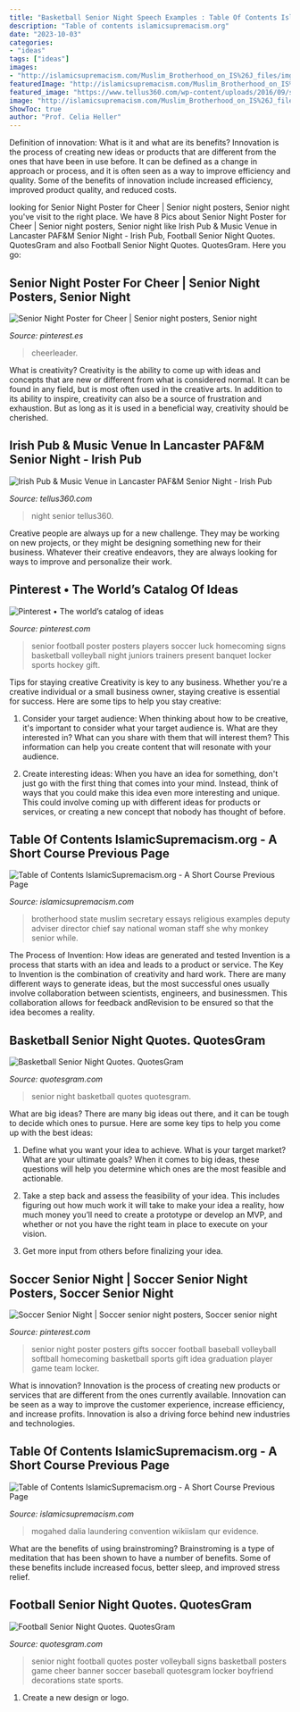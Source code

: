 ```yaml
---
title: "Basketball Senior Night Speech Examples : Table Of Contents Islamicsupremacism.org"
description: "Table of contents islamicsupremacism.org"
date: "2023-10-03"
categories:
- "ideas"
tags: ["ideas"]
images:
- "http://islamicsupremacism.com/Muslim_Brotherhood_on_IS%26J_files/imgres_1.jpg"
featuredImage: "http://islamicsupremacism.com/Muslim_Brotherhood_on_IS%26J_files/imgres_1.jpg"
featured_image: "https://www.tellus360.com/wp-content/uploads/2016/09/senior-night.png"
image: "http://islamicsupremacism.com/Muslim_Brotherhood_on_IS%26J_files/imgres_1.jpg"
ShowToc: true
author: "Prof. Celia Heller"
---
```



Definition of innovation: What is it and what are its benefits?
Innovation is the process of creating new ideas or products that are different from the ones that have been in use before. It can be defined as a change in approach or process, and it is often seen as a way to improve efficiency and quality. Some of the benefits of innovation include increased efficiency, improved product quality, and reduced costs.

	

		
looking for Senior Night Poster for Cheer | Senior night posters, Senior night you've visit to the right place. We have 8 Pics about Senior Night Poster for Cheer | Senior night posters, Senior night like Irish Pub &amp; Music Venue in Lancaster PAF&amp;M Senior Night - Irish Pub, Football Senior Night Quotes. QuotesGram and also Football Senior Night Quotes. QuotesGram. Here you go:
		
    
## Senior Night Poster For Cheer | Senior Night Posters, Senior Night

<img loading=lazy src="https://i.pinimg.com/736x/23/cf/ac/23cface8a26c0fe082352b9951d9ef42.jpg" onerror="this.onerror=null;this.src='https://tse4.mm.bing.net/th?id=OIP.gaS5DQR9uXNrMWWYrUvX3wHaNJ&amp;pid=15.1';" alt="Senior Night Poster for Cheer | Senior night posters, Senior night">

_Source: pinterest.es_

>cheerleader. 

	

What is creativity?
Creativity is the ability to come up with ideas and concepts that are new or different from what is considered normal. It can be found in any field, but is most often used in the creative arts. In addition to its ability to inspire, creativity can also be a source of frustration and exhaustion. But as long as it is used in a beneficial way, creativity should be cherished.

    
## Irish Pub &amp; Music Venue In Lancaster PAF&amp;M Senior Night - Irish Pub

<img loading=lazy src="https://www.tellus360.com/wp-content/uploads/2016/09/senior-night.png" onerror="this.onerror=null;this.src='https://tse3.mm.bing.net/th?id=OIP._b1m42nL-HfS6mep3srnDAHaEK&amp;pid=15.1';" alt="Irish Pub &amp; Music Venue in Lancaster PAF&amp;M Senior Night - Irish Pub">

_Source: tellus360.com_

>night senior tellus360. 

	

Creative people are always up for a new challenge. They may be working on new projects, or they might be designing something new for their business. Whatever their creative endeavors, they are always looking for ways to improve and personalize their work.

    
## Pinterest • The World’s Catalog Of Ideas

<img loading=lazy src="https://s-media-cache-ak0.pinimg.com/736x/b1/da/7e/b1da7e2ecc3f8dced31f8cb5a6b6a3ea.jpg" onerror="this.onerror=null;this.src='https://tse4.mm.bing.net/th?id=OIP.NOwnu00Ia9N62gAnhdYdzAHaLH&amp;pid=15.1';" alt="Pinterest • The world’s catalog of ideas">

_Source: pinterest.com_

>senior football poster posters players soccer luck homecoming signs basketball volleyball night juniors trainers present banquet locker sports hockey gift. 

	

Tips for staying creative
Creativity is key to any business. Whether you're a creative individual or a small business owner, staying creative is essential for success. Here are some tips to help you stay creative: 
1. Consider your target audience: When thinking about how to be creative, it's important to consider what your target audience is. What are they interested in? What can you share with them that will interest them? This information can help you create content that will resonate with your audience. 

2. Create interesting ideas: When you have an idea for something, don't just go with the first thing that comes into your mind. Instead, think of ways that you could make this idea even more interesting and unique. This could involve coming up with different ideas for products or services, or creating a new concept that nobody has thought of before. 


    
## Table Of Contents IslamicSupremacism.org - A Short Course Previous Page

<img loading=lazy src="http://islamicsupremacism.com/Muslim_Brotherhood_on_IS%26J_files/imgres_1.jpg" onerror="this.onerror=null;this.src='https://tse4.mm.bing.net/th?id=OIP.9Sud9xdoBdwIP7ithI-lOAAAAA&amp;pid=15.1';" alt="Table of Contents IslamicSupremacism.org - A Short Course Previous Page">

_Source: islamicsupremacism.com_

>brotherhood state muslim secretary essays religious examples deputy adviser director chief say national woman staff she why monkey senior while. 

	

The Process of Invention: How ideas are generated and tested
Invention is a process that starts with an idea and leads to a product or service. The Key to Invention is the combination of creativity and hard work. There are many different ways to generate ideas, but the most successful ones usually involve collaboration between scientists, engineers, and businessmen. This collaboration allows for feedback andRevision to be ensured so that the idea becomes a reality.

    
## Basketball Senior Night Quotes. QuotesGram

<img loading=lazy src="https://cdn.quotesgram.com/img/51/4/1029163770-733e7de8968ed25e7ce2428309057895.jpg" onerror="this.onerror=null;this.src='https://tse1.mm.bing.net/th?id=OIP.LvL_frV6pHKWjX8mMUW_iwHaPe&amp;pid=15.1';" alt="Basketball Senior Night Quotes. QuotesGram">

_Source: quotesgram.com_

>senior night basketball quotes quotesgram. 

	

What are big ideas?
There are many big ideas out there, and it can be tough to decide which ones to pursue. Here are some key tips to help you come up with the best ideas:
1. Define what you want your idea to achieve. What is your target market? What are your ultimate goals? When it comes to big ideas, these questions will help you determine which ones are the most feasible and actionable.

2. Take a step back and assess the feasibility of your idea. This includes figuring out how much work it will take to make your idea a reality, how much money you’ll need to create a prototype or develop an MVP, and whether or not you have the right team in place to execute on your vision.

3. Get more input from others before finalizing your idea.

    
## Soccer Senior Night | Soccer Senior Night Posters, Soccer Senior Night

<img loading=lazy src="https://i.pinimg.com/originals/75/cf/0e/75cf0eb44da95bdaba033359d206ee15.jpg" onerror="this.onerror=null;this.src='https://tse1.mm.bing.net/th?id=OIP.KmfPUpl1u8qhqPJuE3VbzwHaJ4&amp;pid=15.1';" alt="Soccer Senior Night | Soccer senior night posters, Soccer senior night">

_Source: pinterest.com_

>senior night poster posters gifts soccer football baseball volleyball softball homecoming basketball sports gift idea graduation player game team locker. 

	

What is innovation?
Innovation is the process of creating new products or services that are different from the ones currently available. Innovation can be seen as a way to improve the customer experience, increase efficiency, and increase profits. Innovation is also a driving force behind new industries and technologies.

    
## Table Of Contents IslamicSupremacism.org - A Short Course Previous Page

<img loading=lazy src="https://islamicsupremacism.com/Muslim_Brotherhood_on_IS%26J_files/Dalia_Mogahed.JPG.jpg" onerror="this.onerror=null;this.src='https://tse1.mm.bing.net/th?id=OIP.NjVloutof1Wm10DR3sS-wAAAAA&amp;pid=15.1';" alt="Table of Contents IslamicSupremacism.org - A Short Course Previous Page">

_Source: islamicsupremacism.com_

>mogahed dalia laundering convention wikiislam qur evidence. 

	

What are the benefits of using brainstroming?
Brainstroming is a type of meditation that has been shown to have a number of benefits. Some of these benefits include increased focus, better sleep, and improved stress relief.

    
## Football Senior Night Quotes. QuotesGram

<img loading=lazy src="http://media-cache-ec0.pinimg.com/736x/41/9a/d5/419ad5cc46393f716a5ec8d757d96cc0.jpg" onerror="this.onerror=null;this.src='https://tse3.mm.bing.net/th?id=OIP.VQdGUyR-xUdaoQh6Hx2inAHaJ6&amp;pid=15.1';" alt="Football Senior Night Quotes. QuotesGram">

_Source: quotesgram.com_

>senior night football quotes poster volleyball signs basketball posters game cheer banner soccer baseball quotesgram locker boyfriend decorations state sports. 

	

1. Create a new design or logo.

